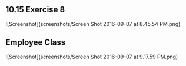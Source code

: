 ## 10.15 Exercise 8

![Screenshot](screenshots/Screen Shot 2016-09-07 at 8.45.54 PM.png)

## Employee Class

![Screenshot](screenshots/Screen Shot 2016-09-07 at 9.17.59 PM.png)

